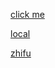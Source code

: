 [click me](https://shinibufahaha.github.io/cp0/js.html)

[local](http://192.168.105.8/run_js.html)

[zhifu](https://shinibufahaha.github.io/cp0/ali/run_js.html)
